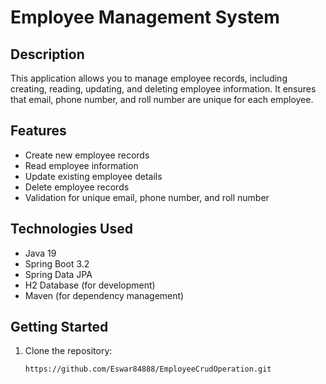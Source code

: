 # Employee Management System

## Description
This application allows you to manage employee records, including creating, reading, updating, and deleting employee information. It ensures that email, phone number, and roll number are unique for each employee.

## Features
- Create new employee records
- Read employee information
- Update existing employee details
- Delete employee records
- Validation for unique email, phone number, and roll number

## Technologies Used
- Java 19
- Spring Boot 3.2
- Spring Data JPA
- H2 Database (for development)
- Maven (for dependency management)

## Getting Started
1. Clone the repository:
   ```bash
   https://github.com/Eswar84888/EmployeeCrudOperation.git
  
